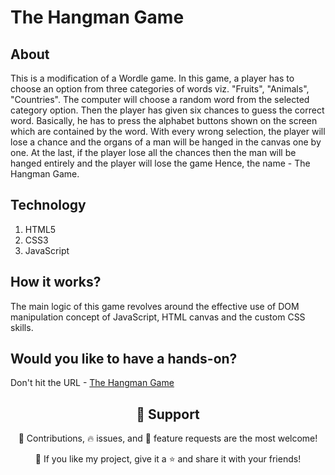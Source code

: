 # The Hangman Game

## About

This is a modification of a Wordle game. In this game, a player has to choose an option from three categories of words viz. "Fruits", "Animals", "Countries". The computer will choose a random word from the selected category option. Then the player has given six chances to guess the correct word. Basically, he has to press the alphabet buttons shown on the screen which are contained by the word. With every wrong selection, the player will lose a chance and the organs of a man will be hanged in the canvas one by one. At the last, if the player lose all the chances then the man will be hanged entirely and the player will lose the game Hence, the name - The Hangman Game.

## Technology

1. HTML5
2. CSS3
3. JavaScript

## How it works?

The main logic of this game revolves around the effective use of DOM manipulation concept of JavaScript, HTML canvas and the custom CSS skills.

## Would you like to have a hands-on?

Don't hit the URL - [The Hangman Game](https://hangman-the-wordle-game.netlify.app/)

<h2 align="center">🤝 Support</h2>

<p align="center">🎀 Contributions, 🔥 issues, and 🥮 feature requests are the most welcome!</p>

<p align="center">💙 If you like my project, give it a ⭐ and share it with your friends!</p>
